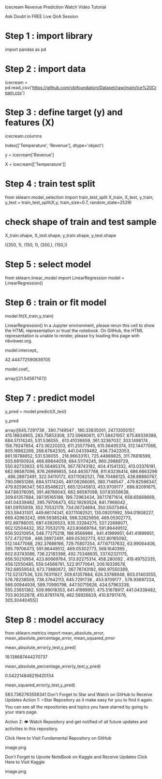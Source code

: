

Icecream Revenue Prediction
Watch Video Tutorial

Ask Doubt in FREE Live QnA Session


# Step 1 : import library
import pandas as pd
     

# Step 2 : import data
icecream = pd.read_csv('https://github.com/ybifoundation/Dataset/raw/main/Ice%20Cream.csv')
     

# Step 3 : define target (y) and features (X)
     

icecream.columns
     
Index(['Temperature', 'Revenue'], dtype='object')

y = icecream['Revenue']
     

X = icecream[['Temperature']]
     

# Step 4 : train test split
from sklearn.model_selection import train_test_split
X_train, X_test, y_train, y_test = train_test_split(X,y, train_size=0.7, random_state=2529)
     

# check shape of train and test sample
X_train.shape, X_test.shape, y_train.shape, y_test.shape
     
((350, 1), (150, 1), (350,), (150,))

# Step 5 : select model
from sklearn.linear_model import LinearRegression
model = LinearRegression()
     

# Step 6 : train or fit model
model.fit(X_train,y_train)
     
LinearRegression()
In a Jupyter environment, please rerun this cell to show the HTML representation or trust the notebook.
On GitHub, the HTML representation is unable to render, please try loading this page with nbviewer.org.

model.intercept_
     
42.444772590839705

model.coef_
     
array([21.54587147])

# Step 7 : predict model
y_pred = model.predict(X_test)
     

y_pred
     
array([645.7291738 , 380.7149547 , 180.33835001, 247.13055157,
       415.18834905, 283.75853308, 372.09660611, 671.58421957,
       675.89339386, 684.51174245, 531.536055  , 613.41036659,
       361.32367037, 303.1498174 , 158.79247854, 473.36220203,
       611.25577945, 615.56495374, 512.14477068, 805.16862269,
       268.67642305, 441.04339482, 436.73422053, 861.18788852,
       531.536055  , 216.96633151, 725.44889825, 311.76816599,
       505.68100924, 466.89844059, 684.51174245, 960.29889729,
       550.92733933, 615.56495374, 367.78743182, 404.41541332,
       413.03376191, 662.96587098, 876.26999855, 544.46357788,
       811.63238414, 686.6663296 , 486.28972491, 322.54110172,
       637.11082521, 798.70486125, 438.88880767, 790.08651266,
       684.51174245, 497.06266065, 380.7149547 , 479.82596347,
       479.82596347, 563.85486221, 665.12045813, 453.9709177 ,
       688.82091675, 647.88376095, 391.48789043, 662.96587098,
       507.83559638, 309.61357884, 397.95165188, 199.72963434,
       387.17871614, 658.65669669, 441.04339482, 395.79706473,
       652.19293524, 841.7966042 , 581.09155939, 352.70532179,
       734.06724684, 350.55073464, 253.59431301, 449.66174341,
       637.11082521, 135.09201992, 594.01908227, 669.42963242,
       699.59385248, 598.32825656, 469.05302773, 912.89798005,
       697.43926533, 835.33284275, 527.22688071, 902.12504432,
       352.70532179, 423.80669764, 591.86449512, 656.50210954,
       548.77275218, 188.9566986 , 641.41999951, 641.41999951,
       572.4732108 , 486.28972491, 469.05302773, 632.80165092,
       512.14477068, 292.37688166, 729.75807254, 477.67137632,
        63.99064406, 395.79706473, 591.86449512, 469.05302773,
       568.1640365 , 602.63743086, 736.22183398, 492.75348635,
       337.62321175, 656.50210954, 423.80669764, 313.92275314,
       458.280092  , 419.49752335, 456.12550485, 559.54568791,
       522.91770641, 206.19339578, 742.68559543, 673.73880672,
       367.78743182, 690.97550389, 712.52137536, 520.76311927,
       309.61357884, 626.33788948, 803.01403555, 576.78238509,
       738.37642113, 645.7291738 , 453.9709177 , 578.93697224,
       566.00944936, 589.70990798, 447.50715626, 434.57963338,
       555.23651362, 509.99018353, 641.41999951, 475.51678917,
       441.04339482, 703.90302678, 410.87917476, 462.58926629,
       410.87917476, 305.30440455])

# Step 8 : model accuracy
from sklearn.metrics import mean_absolute_error, mean_absolute_percentage_error, mean_squared_error
     

mean_absolute_error(y_test,y_pred)
     
19.138687444270737

mean_absolute_percentage_error(y_test,y_pred)
     
0.042214848219420134

mean_squared_error(y_test,y_pred)
     
583.7362763558341
Don't Forget to Star and Watch on GitHub to Receive Updates
Action 1: ⭐Star Repository as it make easy for you to find it again. You can see all the repositories and topics you have starred by going to your stars page.

Action 2: 👁 Watch Repository and get notified of all future updates and activities in this repository.

Click Here to Visit Fundamental Repository on GitHub

image.png

Don't Forget to Upvote NoteBook on Kaggle and Receive Updates
Click Here to Visit Kaggle

image.png

